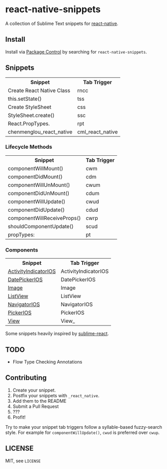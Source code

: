 # react-native-snippets

A collection of Sublime Text snippets for [react-native](https://github.com/facebook/react-native).

## Install

Install via [Package Control](http://wbond.net/sublime_packages/package_control) by searching for `react-native-snippets`.

## Snippets

<table>
    <tr>
        <th>Snippet</th>
        <th>Tab Trigger</th>
    </tr>
    <tr>
      <td>Create React Native Class</td>
      <td>rncc</td>
    </tr>
    <tr>
      <td>this.setState()</td>
      <td>tss</td>
    </tr>
    <tr>
      <td>Create StyleSheet</td>
      <td>css</td>
    </tr>
    <tr>
      <td>StyleSheet.create()</td>
      <td>ssc</td>
    </tr>
    <tr>
      <td>React.PropTypes.</td>
      <td>rpt</td>
    </tr>
    <tr>
        <td>chenmenglou_react_native</td>
        <td>cml_react_native</td>
    </tr>
</table>

### Lifecycle Methods

<table>
  <tr>
    <th>Snippet</th>
    <th>Tab Trigger</th>
  </tr>
  <tr>
    <td>componentWillMount()</td>
    <td>cwm</td>
  </tr>
  <tr>
    <td>componentDidMount()</td>
    <td>cdm</td>
  </tr>
  <tr>
    <td>componentWillUnMount()</td>
    <td>cwum</td>
  </tr>
  <tr>
    <td>componentDidUnMount()</td>
    <td>cdum</td>
  </tr>
  <tr>
    <td>componentWillUpdate()</td>
    <td>cwud</td>
  </tr>
  <tr>
    <td>componentDidUpdate()</td>
    <td>cdud</td>
  </tr>
  <tr>
    <td>componentWillReceiveProps()</td>
    <td>cwrp</td>
  </tr>
  <tr>
    <td>shouldComponentUpdate()</td>
    <td>scud</td>
  </tr>
  <tr>
    <td>propTypes:</td>
    <td>pt</td>
  </tr>
</table>

### Components

<table>
    <tr>
        <th>Snippet</th>
        <th>Tab Trigger</th>
    </tr>
    <tr>
        <td><a href="http://facebook.github.io/react-native/docs/activityindicatorios.html#content">ActivityIndicatorIOS</a></td>
        <td>ActivityIndicatorIOS</td>
    </tr>
    <tr>
        <td><a href="http://facebook.github.io/react-native/docs/datepickerios.html#content">DatePickerIOS</a></td>
        <td>DatePickerIOS</td>
    </tr>
    <tr>
        <td><a href="http://facebook.github.io/react-native/docs/image.html#content">Image</a></td>
        <td>Image</td>
    </tr>
    <tr>
        <td><a href="http://facebook.github.io/react-native/docs/listview.html#content">ListView</a></td>
        <td>ListView</td>
    </tr>
    <tr>
        <td><a href="http://facebook.github.io/react-native/docs/navigatorios.html#content">NavigatorIOS</a></td>
        <td>NavigatorIOS</td>
    </tr>
    <tr>
        <td><a href="http://facebook.github.io/react-native/docs/pickerios.html#content">PickerIOS</a></td>
        <td>PickerIOS</td>
    </tr>
    <tr>
        <td><a href="http://facebook.github.io/react-native/docs/view.html#content">View</a></td>
        <td>View_</td>
    </tr>
</table>

Some snippets heavily inspired by [sublime-react](https://github.com/reactjs/sublime-react).

## TODO

- Flow Type Checking Annotations

## Contributing

1. Create your snippet.
2. Postfix your snippets with `_react_native`.
3. Add them to the README
4. Submit a Pull Request
5. ???
6. Profit!

Try to make your snippet tab triggers follow a syllable-based fuzzy-search style. For example for `componentWillUpdate()`, `cwud` is preferred over `cwup`.

## LICENSE

MIT, see `LICENSE`
